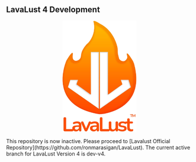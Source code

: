 ## LavaLust 4 Development
<p align="center">
    <img width="200" height="300" src="https://raw.githubusercontent.com/ronmarasigan/LavaLust-Docs/master/assets/images/logo1.png">
</p>
    This repository is now inactive. Please proceed to [Lavalust Official Repository](https://github.com/ronmarasigan/LavaLust). The current active branch for LavaLust Version 4 is dev-v4.
